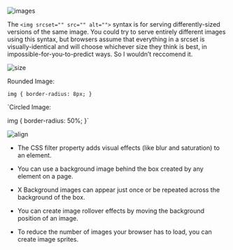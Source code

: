 ![images](https://www.odizajn.com/studio/wp-content/uploads/2019/04/000-Basic-HTML-Codes.jpg)

The `<img srcset="" src="" alt="">` syntax is for serving differently-sized versions of the same image. You could try to serve entirely different images using this syntax, but browsers assume that everything in a srcset is visually-identical and will choose whichever size they think is best, in impossible-for-you-to-predict ways. So I wouldn’t reccomend it.


![size](https://user.oc-static.com/upload/2018/04/30/15251064835155_fontsizes.png)


Rounded Image:

`img {
  border-radius: 8px;
}`

`Circled Image:

img {
  border-radius: 50%;
}`


![align](https://css-tricks.com/wp-content/uploads/2011/10/centered.gif)

* The CSS filter property adds visual effects (like blur and saturation) to an element.


* You can use a background image behind the box
created by any element on a page.

* X Background images can appear just once or be
repeated across the background of the box.

*  You can create image rollover effects by moving the
background position of an image.

*  To reduce the number of images your browser has to
load, you can create image sprites.

